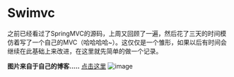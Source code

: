 # Swimvc
之前已经看过了SpringMVC的源码，上周又回顾了一遍，然后花了三天的时间模仿着写了一个自己的MVC（哈哈哈哈~）。这仅仅是一个雏形，如果以后有时间会继续在此基础上来改进，在这里就先简单的做一个记录。  

**图片来自于自己的博客.....** [点击这里](http://blog.csdn.net/z497221362/article/category/5906091)
![image](http://img.blog.csdn.net/20151026183705655?watermark/2/text/aHR0cDovL2Jsb2cuY3Nkbi5uZXQv/font/5a6L5L2T/fontsize/400/fill/I0JBQkFCMA==/dissolve/70/gravity/Center)
